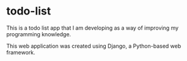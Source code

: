 # todo-list
This is a todo list app that I am developing as a way of improving my programming knowledge.

This web application was created using Django, a Python-based web framework.
